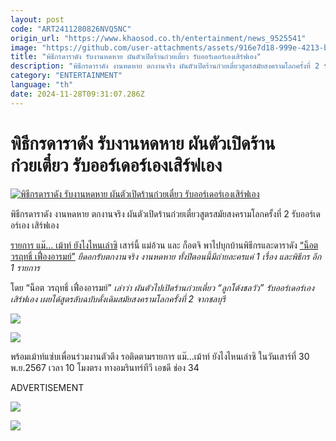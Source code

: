 ```yaml
---
layout: post
code: "ART2411280826NVQ5NC"
origin_url: "https://www.khaosod.co.th/entertainment/news_9525541"
image: "https://github.com/user-attachments/assets/916e7d18-999e-4213-b9eb-b19c64d1c1f6"
title: "พิธีกรดาราดัง รับงานหดหาย ผันตัวเปิดร้านก๋วยเตี๋ยว รับออร์เดอร์เองเสิร์ฟเอง"
description: "พิธีกรดาราดัง งานหดหาย ตกงานจริง ผันตัวเปิดร้านก๋วยเตี๋ยวสูตรสมัยสงครามโลกครั้งที่ 2 รับออร์เดอร์เอง เสิร์ฟเอง รายการ แม๊... เม้าท์ ยังไงไหนเล่าซิ เสาร์นี้"
category: "ENTERTAINMENT"
language: "th"
date: 2024-11-28T09:31:07.286Z
---
```


# พิธีกรดาราดัง รับงานหดหาย ผันตัวเปิดร้านก๋วยเตี๋ยว รับออร์เดอร์เองเสิร์ฟเอง

[![พิธีกรดาราดัง รับงานหดหาย ผันตัวเปิดร้านก๋วยเตี๋ยว รับออร์เดอร์เองเสิร์ฟเอง](https://www.khaosod.co.th/wpapp/uploads/2024/11/notvornoodle2811679998.jpg "พิธีกรดาราดัง รับงานหดหาย ผันตัวเปิดร้านก๋วยเตี๋ยว รับออร์เดอร์เองเสิร์ฟเอง")](https://www.khaosod.co.th/wpapp/uploads/2024/11/notvornoodle2811679998.jpg)

พิธีกรดาราดัง งานหดหาย ตกงานจริง ผันตัวเปิดร้านก๋วยเตี๋ยวสูตรสมัยสงครามโลกครั้งที่ 2 รับออร์เดอร์เอง เสิร์ฟเอง

[รายการ แม๊… เม้าท์ ยังไงไหนเล่าซิ](https://www.amarintv.com/news/entertain/501187) เสาร์นี้ แม่อ้วน และ ก็อตจิ พาไปบุกบ้านพิธีกรและดาราดัง [“น็อต วรฤทธิ์ เฟื่องอารมย์”](https://www.instagram.com/nottvorarit/) _ยืดอกรับตกงานจริง งานหดหาย ทั้งปีตอนนี้มีถ่ายละครแค่ 1 เรื่อง และพิธีกร อีก 1 รายการ_

โดย “น็อต วรฤทธิ์ เฟื่องอารมย์” _เล่าว่า ผันตัวไปเปิดร้านก๋วยเตี๋ยว “ลูกโต้งชลวัว” รับออร์เดอร์เอง เสิร์ฟเอง เผยได้สูตรลับฉบับดั้งเดิมสมัยสงครามโลกครั้งที่ 2 จากชลบุรี_

[![](https://www.khaosod.co.th/wpapp/uploads/2024/11/notvornoodle2811671.jpg)](https://www.khaosod.co.th/wpapp/uploads/2024/11/notvornoodle2811671.jpg)

[![](https://www.khaosod.co.th/wpapp/uploads/2024/11/notvornoodle2811672.jpg)](https://www.khaosod.co.th/wpapp/uploads/2024/11/notvornoodle2811672.jpg)

พร้อมเม้าท์แซ่บเพื่อนร่วมงานตัวตึง รอติดตามรายการ แม๊…เม้าท์ ยังไงไหนเล่าซิ ในวันเสาร์ที่ 30 พ.ย.2567 เวลา 10 โมงตรง ทางอมรินทร์ทีวี เอชดี ช่อง 34

ADVERTISEMENT

[![](https://www.khaosod.co.th/wpapp/uploads/2024/11/notvornoodle2811673.jpg)](https://www.khaosod.co.th/wpapp/uploads/2024/11/notvornoodle2811673.jpg)

[![](https://www.khaosod.co.th/wpapp/uploads/2024/11/notvornoodle2811674.jpg)](https://www.khaosod.co.th/wpapp/uploads/2024/11/notvornoodle2811674.jpg)